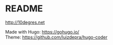 # README

http://10degres.net  
  
Made with Hugo: https://gohugo.io/  
Theme: https://github.com/luizdepra/hugo-coder  
